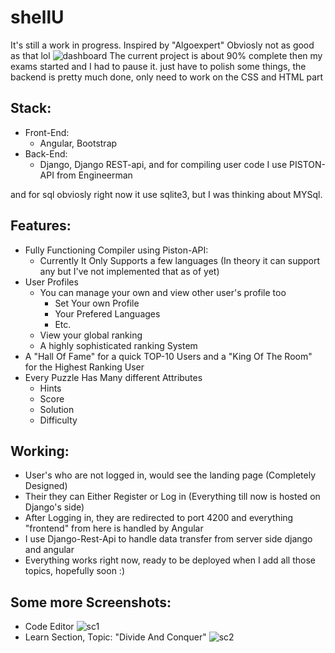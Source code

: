 # shellU
It's still a work in progress.
Inspired by "Algoexpert" Obviosly not as good as that lol
![dashboard](https://user-images.githubusercontent.com/64773992/134801061-67b0797d-36c9-4871-8475-de3bc4182fb6.png)
The current project is about 90% complete then my exams started and I had to pause it.
just have to polish some things, the backend is pretty much done, only need to work on the CSS and HTML part 

## Stack:
- Front-End:
  - Angular, Bootstrap
- Back-End:
  - Django, Django REST-api, and for compiling user code I use PISTON-API from Engineerman

and for sql obviosly right now it use sqlite3, but I was thinking about MYSql.

## Features:
- Fully Functioning Compiler using Piston-API:
  - Currently It Only Supports a few languages (In theory it can support any but I've not implemented that as of yet)
- User Profiles
  - You can manage your own and view other user's profile too
      - Set Your own Profile
      - Your Prefered Languages
      - Etc.
  - View your global ranking
  - A highly sophisticated ranking System
- A "Hall Of Fame" for a quick TOP-10 Users and a "King Of The Room" for the Highest Ranking User
- Every Puzzle Has Many different Attributes
  - Hints
  - Score
  - Solution
  - Difficulty
  
## Working:
- User's who are not logged in, would see the landing page (Completely Designed)
- Their they can Either Register or Log in (Everything till now is hosted on Django's side)
- After Logging in, they are redirected to port 4200 and everything "frontend" from here is handled by Angular
- I use Django-Rest-Api to handle data transfer from server side django and angular
- Everything works right now, ready to be deployed when I add all those topics, hopefully soon :) 


## Some more Screenshots:
- Code Editor
![sc1](https://user-images.githubusercontent.com/64773992/134802350-9106a753-59db-4bf5-afe0-86efd6286c58.png)
- Learn Section, Topic: "Divide And Conquer"
![sc2](https://user-images.githubusercontent.com/64773992/134802352-34e10a5a-3240-477a-8014-78e2573d2bbe.png)
